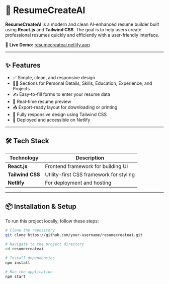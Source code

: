 # 🧠 ResumeCreateAI

**ResumeCreateAI** is a modern and clean AI-enhanced resume builder built using **React.js** and **Tailwind CSS**. The goal is to help users create professional resumes quickly and efficiently with a user-friendly interface.

🔗 **Live Demo:** [resumecreateai.netlify.app](https://resumecreateai.netlify.app)

---

## ✨ Features

- ✅ Simple, clean, and responsive design
- 🧑‍💼 Sections for Personal Details, Skills, Education, Experience, and Projects
- ✍️ Easy-to-fill forms to enter your resume data
- 📄 Real-time resume preview
- 📥 Export-ready layout for downloading or printing
- 🎨 Fully responsive design using Tailwind CSS
- 🚀 Deployed and accessible on Netlify

---

## 🛠️ Tech Stack

| Technology       | Description                             |
| ---------------- | --------------------------------------- |
| **React.js**     | Frontend framework for building UI      |
| **Tailwind CSS** | Utility-first CSS framework for styling |
| **Netlify**      | For deployment and hosting              |

---

## 📦 Installation & Setup

To run this project locally, follow these steps:

```bash
# Clone the repository
git clone https://github.com/your-username/resumecreateai.git

# Navigate to the project directory
cd resumecreateai

# Install dependencies
npm install

# Run the application
npm start
```
